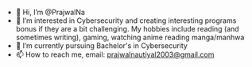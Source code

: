 - 👋 Hi, I’m @PrajwalNa
- 👀 I’m interested in Cybersecurity and creating interesting programs bonus if they are a bit challenging. My hobbies include reading (and sometimes writing), gaming, watching anime reading manga/manhwa
- 🌱 I’m currently pursuing Bachelor's in Cybersecurity
- 📫 How to reach me, email: prajwalnautiyal2003@gmail.com

<!---
PrajwalNa/PrajwalNa is a ✨ special ✨ repository because its `README.md` (this file) appears on your GitHub profile.
You can click the Preview link to take a look at your changes.
--->
